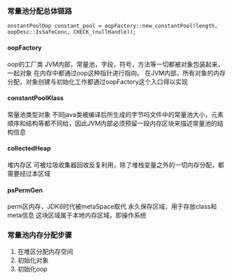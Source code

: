 ### 常量池分配总体链路
``
onstantPoolOop constant_pool = oopFactory::new_constantPool(length,
oopDesc::IsSafeConc,
CHECK_(nullHandle));
`` <br>

#### oopFactory
oop的工厂类
JVM内部，常量池，字段，符号，方法等一切都被对象包装起来，一起对象
在内存中都通过oop这种指针进行指向。
在JVM内部，所有对象的内存分配，对象创建与初始化工作都通过oopFactory这个入口得以实现

#### constantPoolKlass
常量池类型对象
不同java类被编译后所生成的字节吗文件中的常量池大小，元素顺序和结构等都不同给，因此JVM内部必须预留一段内存区块来描述常量池的结构信息

#### collectedHeap
堆内存区
可被垃圾收集器回收反复利用，除了堆栈变量之外的一切内存分配，都需要经过本区域

#### psPermGen
perm区内存，JDK8时代被metaSpace取代
永久保存区域，用于存放class和meta信息
这块区域属于本地内存区域，即操作系统

### 常量池内存分配步骤
1. 在堆区分配内存空间
2. 初始化对象
3. 初始化oop
